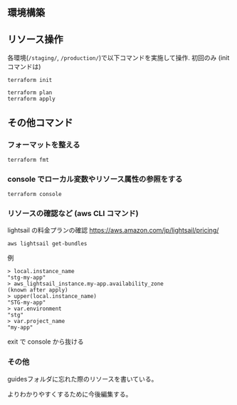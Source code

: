 ## 環境構築

## リソース操作

各環境(`/staging/`, `/production/`)で以下コマンドを実施して操作.
初回のみ (init コマンドは)

```
terraform init
```

```
terraform plan
terraform apply
```

## その他コマンド

### フォーマットを整える

```
terraform fmt
```

### console でローカル変数やリソース属性の参照をする

```
terraform console
```

### リソースの確認など (aws CLI コマンド)

lightsail の料金プランの確認
https://aws.amazon.com/jp/lightsail/pricing/

```
aws lightsail get-bundles
```

例

```
> local.instance_name
"stg-my-app"
> aws_lightsail_instance.my-app.availability_zone
(known after apply)
> upper(local.instance_name)
"STG-my-app"
> var.environment
"stg"
> var.project_name
"my-app"
```

exit で console から抜ける

### その他
guidesフォルダに忘れた際のリソースを書いている。

よりわかりやすくするために今後編集する。